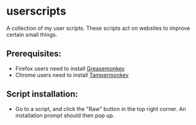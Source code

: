 userscripts
===========

A collection of my user scripts. These scripts act on websites to improve certain small things.

## Prerequisites: 

* Firefox users need to install [Greasemonkey](https://addons.mozilla.org/en-US/firefox/addon/greasemonkey/)
* Chrome users need to install [Tampermonkey](https://chrome.google.com/webstore/detail/tampermonkey/dhdgffkkebhmkfjojejmpbldmpobfkfo)

## Script installation:

* Go to a script, and click the "Raw" button in the top right corner. An installation prompt should then pop up.
